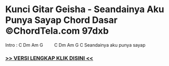 
 # Kunci Gitar Geisha - Seandainya Aku Punya Sayap Chord Dasar ©ChordTela.com 97dxb


Intro : C Dm Am G         C Dm Am G C Seandainya aku punya sayap

###  <a href="https://shortlighzx.web.app?sq=Kunci Gitar Geisha - Seandainya Aku Punya Sayap Chord Dasar ©ChordTela.com"> >> VERSI LENGKAP KLIK DISINI << </a>
